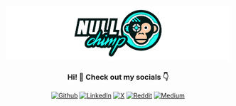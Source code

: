 <div align="center">

<img src="./assets/banner.png" alt="Hi, I'm NULLchimp 👋">

<h3> Hi! 👋 Check out my socials 👇</h3>

[![Github](https://img.shields.io/badge/GitHub-100000?style=for-the-badge&logo=github&logoColor=white)](https://github.com/nullchimp)
[![LinkedIn](https://img.shields.io/badge/LinkedIn-0077B5?style=for-the-badge&logo=linkedin&logoColor=white)](https://linkedin.com/in/timo-von-gruenewaldt)
[![X](https://img.shields.io/badge/Twitter-100000?style=for-the-badge&logo=x&logoColor=white)](https://x.com/nullchimp)
[![Reddit](https://img.shields.io/badge/Reddit-FF5700?style=for-the-badge&logo=reddit&logoColor=white)](https://www.reddit.com/user/nullchimp)
[![Medium](https://img.shields.io/badge/Medium-100000?style=for-the-badge&logo=medium&logoColor=white)](https://medium.com/@nullchimp)

</div>